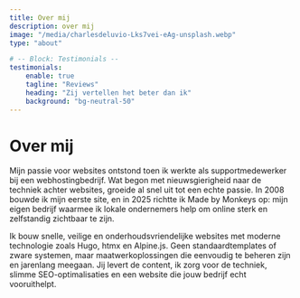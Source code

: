 ```yaml
---
title: Over mij
description: over mij
image: "/media/charlesdeluvio-Lks7vei-eAg-unsplash.webp"
type: "about"

# -- Block: Testimonials --
testimonials:
    enable: true
    tagline: "Reviews"
    heading: "Zij vertellen het beter dan ik"
    background: "bg-neutral-50"
---
```


# Over mij

Mijn passie voor websites ontstond toen ik werkte als supportmedewerker bij een webhostingbedrijf. Wat begon met nieuwsgierigheid naar de techniek achter websites, groeide al snel uit tot een echte passie. In 2008 bouwde ik mijn eerste site, en in 2025 richtte ik Made by Monkeys op: mijn eigen bedrijf waarmee ik lokale ondernemers help om online sterk en zelfstandig zichtbaar te zijn.

Ik bouw snelle, veilige en onderhoudsvriendelijke websites met moderne technologie zoals Hugo, htmx en Alpine.js. Geen standaardtemplates of zware systemen, maar maatwerkoplossingen die eenvoudig te beheren zijn en jarenlang meegaan. Jij levert de content, ik zorg voor de techniek, slimme SEO-optimalisaties en een website die jouw bedrijf echt vooruithelpt.